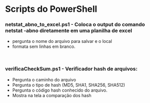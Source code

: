# Scripts do PowerShell
### netstat_abno_to_excel.ps1 - Coloca o output do comando netstat -abno diretamente em uma planilha de excel
- pergunta o nome do arquivo para salvar e o local
- formata sem linhas em branco.

<br>

### verificaCheckSum.ps1 - Verificador hash de arquivos:
- Pergunta o caminho do arquivo
- Pergunta o tipo de hash (MD5, SHA1, SHA256, SHA512)
- Pergunta o código hash conhecido do arquivo.
- Mostra na tela a comparação dos hash